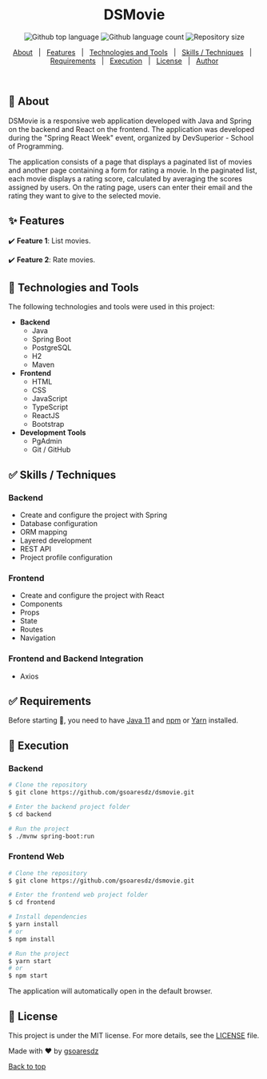 <h1 align="center">DSMovie</h1>
<p align="center">
  <img alt="Github top language" src="https://img.shields.io/github/languages/top/gsoaresdz/dsmovie?color=56BEB8">
  <img alt="Github language count" src="https://img.shields.io/github/languages/count/gsoaresdz/dsmovie?color=56BEB8">
  <img alt="Repository size" src="https://img.shields.io/github/repo-size/gsoaresdz/dsmovie?color=56BEB8">
</p>
<p align="center">
  <a href="#dart-about">About</a> &#xa0; | &#xa0; 
  <a href="#sparkles-features">Features</a> &#xa0; | &#xa0;
  <a href="#rocket-technologies-and-tools">Technologies and Tools</a> &#xa0; | &#xa0;
  <a href="#white_check_mark-skills--techniques">Skills / Techniques</a> &#xa0; | &#xa0;
  <a href="#white_check_mark-requirements">Requirements</a> &#xa0; | &#xa0;
  <a href="#checkered_flag-execution">Execution</a> &#xa0; | &#xa0;
  <a href="#memo-license">License</a> &#xa0; | &#xa0;
  <a href="https://github.com/gsoaresdz" target="_blank">Author</a>
</p>
<br>

## **:dart: About**

DSMovie is a responsive web application developed with Java and Spring on the backend and React on the frontend. The application was developed during the "Spring React Week" event, organized by DevSuperior - School of Programming.

The application consists of a page that displays a paginated list of movies and another page containing a form for rating a movie. In the paginated list, each movie displays a rating score, calculated by averaging the scores assigned by users. On the rating page, users can enter their email and the rating they want to give to the selected movie.

## **:sparkles: Features**

:heavy_check_mark: **Feature 1**: List movies.

:heavy_check_mark: **Feature 2**: Rate movies.

## **:rocket: Technologies and Tools**

The following technologies and tools were used in this project:

- **Backend**
    - Java
    - Spring Boot
    - PostgreSQL
    - H2
    - Maven
- **Frontend**
    - HTML
    - CSS
    - JavaScript
    - TypeScript
    - ReactJS
    - Bootstrap
- **Development Tools**
    - PgAdmin
    - Git / GitHub

## **:white_check_mark: Skills / Techniques**

### Backend

- Create and configure the project with Spring
- Database configuration
- ORM mapping
- Layered development
- REST API
- Project profile configuration

### Frontend

- Create and configure the project with React
- Components
- Props
- State
- Routes
- Navigation

### Frontend and Backend Integration

- Axios

## **:white_check_mark: Requirements**

Before starting :checkered_flag:, you need to have [Java 11](https://www.oracle.com/java/technologies/javase-jdk11-downloads.html) and [npm](https://www.npmjs.com/) or [Yarn](https://yarnpkg.com/) installed.

## **:checkered_flag: Execution**

### Backend

```bash
# Clone the repository
$ git clone https://github.com/gsoaresdz/dsmovie.git

# Enter the backend project folder
$ cd backend

# Run the project
$ ./mvnw spring-boot:run
```

### Frontend Web

```bash
# Clone the repository
$ git clone https://github.com/gsoaresdz/dsmovie.git

# Enter the frontend web project folder
$ cd frontend

# Install dependencies
$ yarn install
# or
$ npm install

# Run the project
$ yarn start
# or
$ npm start
```

The application will automatically open in the default browser.

## **:memo: License**

This project is under the MIT license. For more details, see the [LICENSE](LICENSE) file.

Made with :heart: by <a href="https://github.com/gsoaresdz" target="_blank">gsoaresdz</a>

<a href="#top">Back to top</a>
